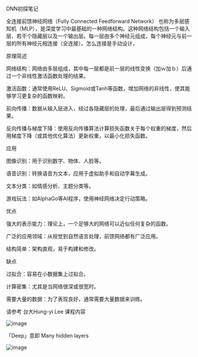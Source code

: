 DNN初探笔记

全连接前馈神经网络（Fully Connected Feedforward Network）
也称为多层感知机（MLP），是深度学习中最基础的一种网络结构。这种网络结构包括一个输入层、若干个隐藏层以及一个输出层。每一层由多个神经元组成，每个神经元与前一层的所有神经元相连接（全连接）。怎么连接是手动设计，

原理简述

网络结构：网络由多层组成，其中每一层都是前一层的线性变换（加ｗ加ｂ）后通过一个非线性激活函数处理的结果。

激活函数：通常使用ReLU、Sigmoid或Tanh等函数，增加网络的非线性，使其能够学习更复杂的函数映射。

前向传播：数据从输入层进入，经过各隐藏层的处理，最后通过输出层得到预测结果。

反向传播与梯度下降：使用反向传播算法计算损失函数关于每个权重的梯度，然后用梯度下降（或其他优化算法）更新权重，以最小化损失函数。

应用

图像识别：用于识别数字、物体、人脸等。

语音识别：转换语音为文本，应用于虚拟助手和自动字幕生成。

文本分类：如情感分析、主题分类等。

游戏玩法：如AlphaGo等AI程序，使用神经网络决定行动策略。

优点

强大的表示能力：理论上，一个足够大的网络可以近似任何复杂的函数。

广泛的应用领域：从视觉到自然语言处理，前馈网络都有广泛应用。

结构简单：架构直观，易于构建和修改。

缺点

过拟合：容易在小数据集上过拟合。

计算密集：尤其是当网络很深或很宽时。

需要大量的数据：为了表现良好，通常需要大量数据来训练。

请参考 台大Hung-yi Lee 课程内容

![image](https://github.com/joycelai140420/MachineLearning/assets/167413809/7cbe0c0d-9311-4c80-a5dd-6eae2c30b005)

「Deep」意即 Many hidden layers

![image](https://github.com/joycelai140420/MachineLearning/assets/167413809/e1d01321-48b0-4192-816a-f65803762b7e)

